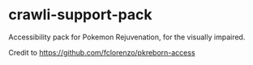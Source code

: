 # crawli-support-pack
Accessibility pack for Pokemon Rejuvenation, for the visually impaired.


Credit to https://github.com/fclorenzo/pkreborn-access